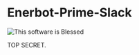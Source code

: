 Enerbot-Prime-Slack
========
![This software is Blessed](https://img.shields.io/badge/blessed-100%25-770493.svg)

TOP SECRET.
